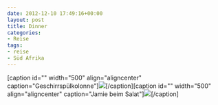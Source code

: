 ```yaml
---
date: 2012-12-10 17:49:16+00:00
layout: post
title: Dinner
categories:
- Reise
tags:
- reise
- Süd Afrika
---
```


[caption id="" width="500" align="aligncenter" caption="Geschirrspülkolonne"][![](http://clemi.ag3r.at/wp-content/uploads/2012/12/wpid-Photo-10.12.2012-1817.jpg)](http://clemi.ag3r.at/wp-content/uploads/2012/12/wpid-Photo-10.12.2012-1817.jpg)[/caption][caption id="" width="500" align="aligncenter" caption="Jamie beim Salat"][![](http://clemi.ag3r.at/wp-content/uploads/2012/12/wpid-Photo-10.12.2012-1818.jpg)](http://clemi.ag3r.at/wp-content/uploads/2012/12/wpid-Photo-10.12.2012-1818.jpg)[/caption]
